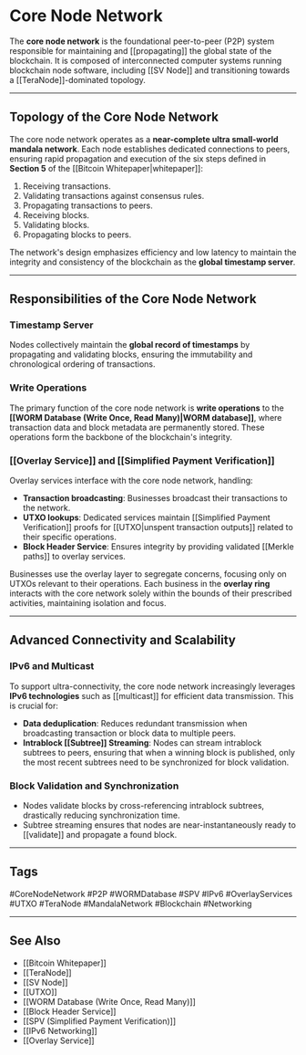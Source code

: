 # Core Node Network

The **core node network** is the foundational peer-to-peer (P2P) system responsible for maintaining and [[propagating]] the global state of the blockchain. It is composed of interconnected computer systems running blockchain node software, including [[SV Node]] and transitioning towards a [[TeraNode]]-dominated topology.

---

## Topology of the Core Node Network

The core node network operates as a **near-complete ultra small-world mandala network**. Each node establishes dedicated connections to peers, ensuring rapid propagation and execution of the six steps defined in **Section 5** of the [[Bitcoin Whitepaper|whitepaper]]:

1. Receiving transactions.
2. Validating transactions against consensus rules.
3. Propagating transactions to peers.
4. Receiving blocks.
5. Validating blocks.
6. Propagating blocks to peers.

The network's design emphasizes efficiency and low latency to maintain the integrity and consistency of the blockchain as the **global timestamp server**.

---

## Responsibilities of the Core Node Network

### Timestamp Server
Nodes collectively maintain the **global record of timestamps** by propagating and validating blocks, ensuring the immutability and chronological ordering of transactions.

### Write Operations
The primary function of the core node network is **write operations** to the **[[WORM Database (Write Once, Read Many)|WORM database]]**, where transaction data and block metadata are permanently stored. These operations form the backbone of the blockchain's integrity.

### [[Overlay Service]] and [[Simplified Payment Verification]]
Overlay services interface with the core node network, handling:

- **Transaction broadcasting**: Businesses broadcast their transactions to the network.
- **UTXO lookups**: Dedicated services maintain [[Simplified Payment Verification]] proofs for [[UTXO|unspent transaction outputs]] related to their specific operations.
- **Block Header Service**: Ensures integrity by providing validated [[Merkle paths]] to overlay services.

Businesses use the overlay layer to segregate concerns, focusing only on UTXOs relevant to their operations. Each business in the **overlay ring** interacts with the core network solely within the bounds of their prescribed activities, maintaining isolation and focus.

---

## Advanced Connectivity and Scalability

### IPv6 and Multicast
To support ultra-connectivity, the core node network increasingly leverages **IPv6 technologies** such as [[multicast]] for efficient data transmission. This is crucial for:

- **Data deduplication**: Reduces redundant transmission when broadcasting transaction or block data to multiple peers.
- **Intrablock [[Subtree]] Streaming**: Nodes can stream intrablock subtrees to peers, ensuring that when a winning block is published, only the most recent subtrees need to be synchronized for block validation.

### Block Validation and Synchronization
- Nodes validate blocks by cross-referencing intrablock subtrees, drastically reducing synchronization time.
- Subtree streaming ensures that nodes are near-instantaneously ready to [[validate]] and propagate a found block.

---

## Tags

#CoreNodeNetwork #P2P #WORMDatabase #SPV #IPv6 #OverlayServices #UTXO #TeraNode #MandalaNetwork #Blockchain #Networking

---

## See Also

- [[Bitcoin Whitepaper]]
- [[TeraNode]]
- [[SV Node]]
- [[UTXO]]
- [[WORM Database (Write Once, Read Many)]]
- [[Block Header Service]]
- [[SPV (Simplified Payment Verification)]]
- [[IPv6 Networking]]
- [[Overlay Service]]
